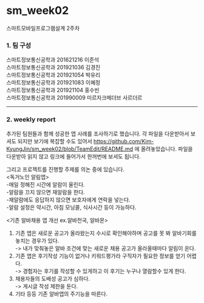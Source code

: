 # sm_week02
스마트모바일프로그램설계 2주차     

### 1. 팀 구성   
스마트정보통신공학과 201621216 이준석   
스마트정보통신공학과 201921036 김경진   
스마트정보통신공학과 201921054 박유리   
스마트정보통신공학과 201921083 이혜정   
스마트정보통신공학과 201921104 홍수빈    
스마트정보통신공학과 201990009 미르자크메더브 사르더르    
   ***   
   
### 2. weekly report   
추가된 팀원들과 함께 성공한 앱 사례를 조사하기로 했습니다. 각 파일을 다운받아서 보셔도 되지만 보기에 복잡할 수도 있어서 https://github.com/Kim-KyungJin/sm_week02/blob/TeamEdit/README.md 에 올려놓았습니다. 파일을 다운받아 읽지 않고 링크에 들어가서 한꺼번에 보셔도 됩니다. 
   
그리고 프로젝트를 진행할 주제를 의논 중에 있습니다.   
<독거노인 알림앱>   
  -매일 정해진 시간에 알람이 울린다.   
  -알람을 끄지 않으면 재알람을 한다.   
  -재알람에도 응답하지 않으면 보호자에게 연락을 넣는다.   
  -알람 설정은 약시간, 아침 모닝콜, 식사시간 등이 가능하다.
   
<기존 알바채용 앱 개선 ex.알바천국, 알바몬>   
1. 기존 앱은 새로운 공고가 올라왔는지 수시로 확인해야하며 공고를 못 봐 알바기회를 놓치는 경우가 있다.    
      -> 내가 맞춰놓은 알바 조건에 맞는 새로운 채용 공고가 올라올때마다 알림이 온다.   
2. 기존 앱은 후기작성 기능이 없거나 키워드평가라 구직자가 필요한 정보를 얻기 어렵다.   
      -> 경험자는 후기를 작성할 수 있게하고 이 후기는 누구나 열람할수 있게 한다.   
3. 채용자들의 도배성 공고가 심하다.   
      -> 게시글 작성 제한을 둔다.   
4. 기타 등등 기존 알바앱의 주기능을 따른다.   
